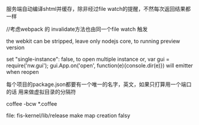 服务端自动编译shtml并缓存，除非经过file watch的提醒，不然每次返回结果都一样

//考虑webpack 的 invalidate方法也由同一个file watch 触发

the webkit can be stripped, leave only nodejs core, to running preview version

set "single-instance": false, to open multiple instance or,
var gui = require('nw.gui');
        gui.App.on('open', function(e){console.dir(e)})
        will emitter when reopen

每个项目的package.json都要有一个唯一的名字，英文，如果只打算用一个端口的话  用来做虚拟目录的分隔符

coffee -bcw *.coffee

file: fis-kernel/lib/release
make map creation falsy